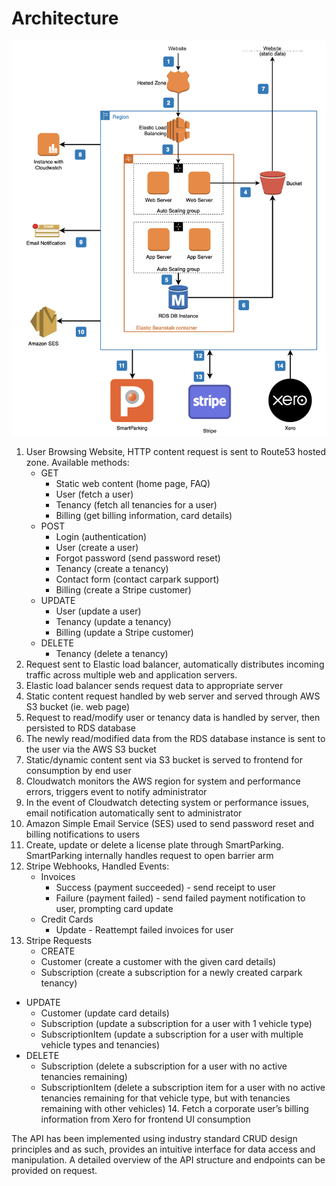 # Architecture

![Architecture Diagram](architecture.png)

1. User Browsing Website, HTTP content request is sent to Route53 hosted zone. Available methods:
   - GET
     - Static web content (home page, FAQ)
     - User (fetch a user)
     - Tenancy (fetch all tenancies for a user)
     - Billing (get billing information, card details)
   - POST
     - Login (authentication)
     - User (create a user)
     - Forgot password (send password reset)
     - Tenancy (create a tenancy)
     - Contact form (contact carpark support)
     - Billing (create a Stripe customer)
   - UPDATE
     - User (update a user)
     - Tenancy (update a tenancy)
     - Billing (update a Stripe customer)
   - DELETE
     - Tenancy (delete a tenancy)
2. Request sent to Elastic load balancer, automatically distributes incoming traffic across multiple web and application servers.
3. Elastic load balancer sends request data to appropriate server
4. Static content request handled by web server and served through AWS S3 bucket (ie. web page)
5. Request to read/modify user or tenancy data is handled by server, then persisted to RDS database
6. The newly read/modified data from the RDS database instance is sent to the user via the AWS S3 bucket
7. Static/dynamic content sent via S3 bucket is served to frontend for consumption by end user
8. Cloudwatch monitors the AWS region for system and performance errors, triggers event to notify administrator
9. In the event of Cloudwatch detecting system or performance issues, email notification automatically sent to administrator
10. Amazon Simple Email Service (SES) used to send password reset and billing notifications to users
11. Create, update or delete a license plate through SmartParking. SmartParking internally handles request to open barrier arm
12. Stripe Webhooks, Handled Events:
    - Invoices
       - Success (payment succeeded) - send receipt to user
       - Failure (payment failed) - send failed payment notification to user, prompting card update
     - Credit Cards
       - Update - Reattempt failed invoices for user
13. Stripe Requests
    - CREATE
     - Customer (create a customer with the given card details)
     - Subscription (create a subscription for a newly created carpark tenancy)
   - UPDATE
     - Customer (update card details)
     - Subscription (update a subscription for a user with 1 vehicle type)
     - SubscriptionItem (update a subscription for a user with multiple vehicle types and tenancies)
   - DELETE
     - Subscription (delete a subscription for a user with no active tenancies remaining)
     - SubscriptionItem (delete a subscription item for a user with no active tenancies remaining for that vehicle type, but with tenancies remaining with other vehicles) 14. Fetch a corporate user’s billing information from Xero for frontend UI consumption

The API has been implemented using industry standard CRUD design principles and as such, provides an intuitive interface for data access and manipulation. A detailed overview of the API structure and endpoints can be provided on request.
